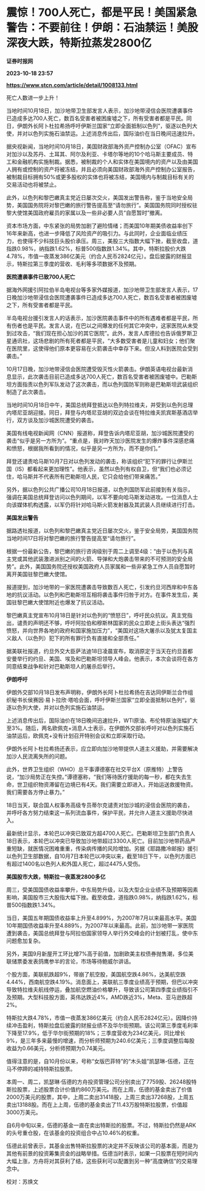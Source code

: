 # 震惊！700人死亡，都是平民！美国紧急警告：不要前往！伊朗：石油禁运！美股深夜大跌，特斯拉蒸发2800亿
**证券时报网**

**2023-10-18 23:57**

**https://www.stcn.com/article/detail/1008133.html**

死亡人数进一步上升！

当地时间10月18日，加沙地带卫生部发言人表示，加沙地带浸信会医院遭袭事件已造成多达700人死亡，数百名受害者被困废墟之下，所有受害者都是平民。同日，伊朗外长阿卜杜拉希扬呼吁伊斯兰国家“立即全面抵制以色列”，驱逐以色列大使，并对以色列实施石油禁运。上述消息传出后，国际油价在当日晚间迅速拉升。

据央视新闻，当地时间10月18日，美国财政部海外资产控制办公室（OFAC）宣布对加沙以及苏丹、土耳其、阿尔及利亚、卡塔尔等地的10个哈马斯主要成员、特工和金融机构实施制裁。据悉，被制裁的个人和实体在美国境内的资产以及由美国人拥有或控制的资产将被冻结，并且必须向美国财政部海外资产控制办公室报告，被制裁目标拥有50%或更多股权的实体也将被冻结，美国境内与制裁目标有关的交易活动也将被禁止。

此外，以色列和黎巴嫩真主党近日屡次交火，美国发出警告称，鉴于当地安全局势，美国国务院将对黎巴嫩的旅行警告提高至“请勿旅行”。美国国务院同时授权驻黎大使馆美国政府雇员的家属以及一些非必要人员“自愿暂时”撤离。

资本市场方面，中东紧张的局势加剧了避险情绪；而美国10年期美债收益率创下16年来新高，也进一步降低了风险资产的吸引力。与此同时，企业面临业绩压力，也使得不少科技巨头股价承压。周三，美股三大指数大幅下挫，截至收盘，道指跌0.98%，纳指跌1.62%，标普500指数跌1.34%。其中，特斯拉股价大跌4.78%，市值一夜蒸发386亿美元（约合人民币2824亿元）。盘后披露的财报显示，特斯拉第三季度的营收、毛利等多项数据不及预期。

**医院遭袭事件已致700人死亡**

据海外网援引阿拉伯半岛电视台等多家外媒报道，加沙地带卫生部发言人表示，17日晚加沙地带浸信会医院遭袭事件已造成多达700人死亡，数百名受害者被困废墟之下，所有受害者都是平民。

半岛电视台援引发言人的话表示，加沙医院袭击事件中的所有遇难者都是平民，所有伤者也是平民。发言人说，在巴以之间爆发的任何其它冲突中，这家医院从未受到过攻击，“我们现在担心加沙的其它医院”。此外，发言人库德拉也告诉俄罗斯卫星通讯社，这场悲剧的所有死者都是平民，“大多数受害者是儿童和妇女；他们聚在医院里，这使得他们原本更容易在火箭袭击中幸存下来。但没人料到医院会受到袭击。”

10月17日晚，加沙地带浸信会医院遭受毁灭性火箭袭击。伊朗英语电视台最新消息显示，此次袭击目前已造成多达700人死亡，数百名受害者被困废墟中。巴勒斯坦方面指责以色列军队发动了这次袭击，而以色列国防军则称是巴勒斯坦武装组织制造了此次袭击。

当地时间10月18日中午，美国总统拜登抵达以色列特拉维夫，并受到以色列总理内塔尼亚胡迎接。同日，拜登与内塔尼亚胡的双边会谈在特拉维夫凯宾斯基酒店举行，双方谈及加沙城医院遭受的袭击。

美国有线电视新闻网（CNN）报道称，拜登告诉内塔尼亚胡，加沙城医院遭受的袭击“似乎是另一方所为”。“重点是，我对昨天加沙医院发生的爆炸事件深感悲痛和愤怒，根据我所看到的情况，似乎是另一方所为，而不是你们。”

拜登还谴责哈马斯10月7日对以色列发动的袭击，称该组织“犯下的罪行让伊斯兰国（IS）都看起来更加理性”。他表示，虽然以色列有权自卫，但“我们也必须记住，哈马斯并不代表所有巴勒斯坦人民，它只会给他们带来痛苦。”

另外，据以色列公共广播公司10月18日报道，以色列国防军此前接到有关指示，强调在美国总统拜登访问以色列期间，以军不要向哈马斯发动进攻。一位消息人士向该媒体机构透露，以军仍将针对哈马斯火箭发射器及其武装人员继续进行打击。

**美国发出警告**

据路透社报道，以色列和黎巴嫩真主党近日屡次交火，鉴于安全局势，美国国务院当地时间17日将对黎巴嫩的旅行警告提高至“请勿旅行”。

根据一份最新公告，黎巴嫩的旅行咨询级别于周二上调至4级：“由于以色列与真主党或其他武装激进派别之间的火箭、导弹和大炮袭击带来的不可预测的安全局势”。此外，美国国务院还授权美国政府人员家属和一些非紧急工作人员自愿暂时离开美国驻黎巴嫩大使馆。

报道提到，加沙地带的一家医院遭袭击导致数百人死亡，引发约旦河西岸和中东各地的抗议活动。以色列和巴勒斯坦互相将袭击事件归咎于对方。在事件发生后，美国驻黎巴嫩大使馆附近也爆发了抗议活动。

黎巴嫩真主党宣布10月18日是针对以色列的“愤怒日”，呼吁民众抗议。真主党指出，谴责的声明还不够，呼吁阿拉伯和穆斯林国家的民众立即走上街头表达“强烈愤怒，并向世界各地的政府和国家施加压力”，“美国对这场大屠杀以及犹太复国主义敌人（以色列）犯下的所有罪行负有直接和全部责任。”

据美联社报道，约旦外交大臣萨法迪18日凌晨宣布，取消原定于当天在约旦首都安曼举行的约旦、美国、埃及和巴勒斯坦领导人峰会。他表示，本次会谈将在各方同意结束战争和针对巴勒斯坦人的屠杀后举行。

**伊朗呼吁**

伊朗外交部10月18日发布声明称，伊朗外长阿卜杜拉希扬在吉达同伊斯兰合作组织秘书长侯赛因·易卜拉欣·塔哈会面，呼吁伊斯兰国家“立即全面抵制以色列”，驱逐以色列大使，并对以色列实施石油禁运。

上述消息传出后，国际油价在18日晚间迅速拉升，WTI原油、布伦特原油涨幅扩大至3%。随后，两名欧佩克+消息人士表示，在伊朗外交部长呼吁对以色列实施石油禁运后，欧佩克+没有计划召开特别会议和立即采取行动。

伊朗外长阿卜杜拉希扬还表示，应立即向加沙地带提供人道主义援助，并需要解决加沙人民流离失所的问题。

此外，世界卫生组织（WHO）总干事谭德塞在社交平台X（原推特）上警告说，“加沙局势正在失控。”谭德塞称，“我们等待医疗援助的每一秒，都在失去生命，世卫组织物资滞留在边境已有4天。我们需要立即进入，开始运送救援物资。我们需要各方停止暴力。”

18日当天，联合国人权事务高级专员蒂尔克谴责对加沙城的浸信会医院的袭击，并呼吁各方努力结束这一系列流血事件，保护平民，并允许人道主义援助尽快进入。

最新统计显示，本轮巴以冲突已致双方超4700人死亡。巴勒斯坦卫生部门负责人18日表示，本轮巴以冲突已导致加沙地带超过3300人死亡。目前加沙地带药品严重短缺，就医情况困难重重，传染病传播的风险增加。另据《耶路撒冷邮报》援引以色列卫生部数据，自10月7日本轮巴以冲突以来，截至18日下午，以色列方面已有超过1400名以色列人和外国人死亡，超过4475人受伤。

**美国股市大跌，特斯拉一夜蒸发2800多亿**

周三，受美国国债收益率攀升，中东局势升级，以及大型企业业绩不及预期等因素影响，美国股市三大股指大幅下挫。截至收盘，道指跌0.98%，纳指跌1.62%，标普500指数跌1.34%。

当日，美国五年期国债收益率上升至4.899%，为2007年7月以来最高水平。美国10年期国债收益率升至4.889%，为2007年以来最高。此前，加沙地带一家医院遭到袭击，美国总统拜登与阿拉伯国家领导人举行外交峰会的计划被打乱，使中东问题愈加复杂。

另外，美国9月新屋开工环比增7%高于前值，加剧欧美主权债券抛售潮，多位美联储票委发表鸽鹰参半的言论，市场等待鲍威尔讲话。

个股方面，美联航跌超9%，带崩了航空股，美国航空跌4.86%，达美航空跌4.44%，西南航空跌4.19%。消息面上，美联航三季度业绩高于预期，但巴以冲突导致特拉维夫航线停运，叠加航空燃油价格攀升，导致该公司第四季度业绩指引不及预期。大型科技股方面，英伟达跌近4%，AMD跌近3%，Meta、亚马逊跌超2%。

特斯拉大跌4.78%，市值一夜蒸发386亿美元（约合人民币2824亿元）。因降价持续冲击盈利，特斯拉盘后披露的财报业绩不及华尔街预期。该公司第三季度毛利率下降至17.9%，低于华尔街预期的18%；三季度营收为234亿美元，同比增长9%，是三年多来最慢的增速，而分析师预期为240.6亿美元；三季度调整后每股收益为0.66美元，分析师预期为0.74美元。

值得注意的是，自10月份以来，号称“女版巴菲特”的“木头姐”凯瑟琳-伍德，正在马不停蹄的减持特斯拉股票。

本周一、周二，凯瑟琳·伍德的方舟投资管理公司分别卖出了7759股、26248股特斯拉股票，上述股票合计价值约860万美元。而在上周，伍德的基金卖出了价值2000万美元的股票，其中，上周二卖出31418股，上周三卖出37268股，上周五卖出13188股。而在上上周，伍德的基金卖出了11.43万股特斯拉股票，价值超3000万美元。

自6月中旬以来，伍德的基金一直在卖出特斯拉的股票。不过，特斯拉仍然是ARK的头号重仓股，在该基金的投资组合中占10.46%的权重。

伍德此前曾表示，其基金出售特斯拉股票的决定并不反映该公司的基本面，而是为其他有前景的投资筹集资金的战略举措。伍德当时表示，如果一只股票在短时间内大幅上涨，方舟将对其获利了结，这些获利可以配置到另一种“高度确信”的交易理念中。

校对：苏焕文